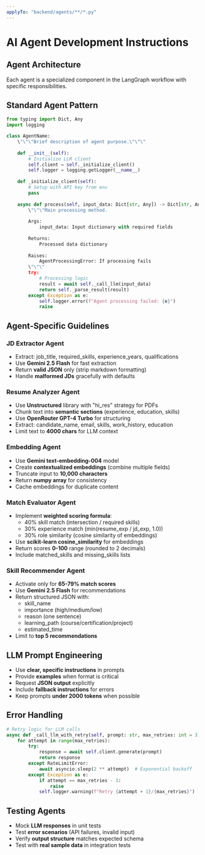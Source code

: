 ```yaml
---
applyTo: "backend/agents/**/*.py"
---
```


# AI Agent Development Instructions

## Agent Architecture
Each agent is a specialized component in the LangGraph workflow with specific responsibilities.

## Standard Agent Pattern

```python
from typing import Dict, Any
import logging

class AgentName:
    \"\"\"Brief description of agent purpose.\"\"\"
    
    def __init__(self):
        # Initialize LLM client
        self.client = self._initialize_client()
        self.logger = logging.getLogger(__name__)
    
    def _initialize_client(self):
        # Setup with API key from env
        pass
    
    async def process(self, input_data: Dict[str, Any]) -> Dict[str, Any]:
        \"\"\"Main processing method.
        
        Args:
            input_data: Input dictionary with required fields
            
        Returns:
            Processed data dictionary
            
        Raises:
            AgentProcessingError: If processing fails
        \"\"\"
        try:
            # Processing logic
            result = await self._call_llm(input_data)
            return self._parse_result(result)
        except Exception as e:
            self.logger.error(f"Agent processing failed: {e}")
            raise
```

## Agent-Specific Guidelines

### JD Extractor Agent
- Extract: job_title, required_skills, experience_years, qualifications
- Use **Gemini 2.5 Flash** for fast extraction
- Return **valid JSON** only (strip markdown formatting)
- Handle **malformed JDs** gracefully with defaults

### Resume Analyzer Agent
- Use **Unstructured** library with "hi_res" strategy for PDFs
- Chunk text into **semantic sections** (experience, education, skills)
- Use **OpenRouter GPT-4 Turbo** for structuring
- Extract: candidate_name, email, skills, work_history, education
- Limit text to **4000 chars** for LLM context

### Embedding Agent
- Use **Gemini text-embedding-004** model
- Create **contextualized embeddings** (combine multiple fields)
- Truncate input to **10,000 characters**
- Return **numpy array** for consistency
- Cache embeddings for duplicate content

### Match Evaluator Agent
- Implement **weighted scoring formula**:
  - 40% skill match (intersection / required skills)
  - 30% experience match (min(resume_exp / jd_exp, 1.0))
  - 30% role similarity (cosine similarity of embeddings)
- Use **scikit-learn cosine_similarity** for embeddings
- Return scores **0-100** range (rounded to 2 decimals)
- Include matched_skills and missing_skills lists

### Skill Recommender Agent
- Activate only for **65-79% match scores**
- Use **Gemini 2.5 Flash** for recommendations
- Return structured JSON with:
  - skill_name
  - importance (high/medium/low)
  - reason (one sentence)
  - learning_path (course/certification/project)
  - estimated_time
- Limit to **top 5 recommendations**

## LLM Prompt Engineering
- Use **clear, specific instructions** in prompts
- Provide **examples** when format is critical
- Request **JSON output** explicitly
- Include **fallback instructions** for errors
- Keep prompts **under 2000 tokens** when possible

## Error Handling
```python
# Retry logic for LLM calls
async def _call_llm_with_retry(self, prompt: str, max_retries: int = 3):
    for attempt in range(max_retries):
        try:
            response = await self.client.generate(prompt)
            return response
        except RateLimitError:
            await asyncio.sleep(2 ** attempt)  # Exponential backoff
        except Exception as e:
            if attempt == max_retries - 1:
                raise
            self.logger.warning(f"Retry {attempt + 1}/{max_retries}")
```

## Testing Agents
- Mock **LLM responses** in unit tests
- Test **error scenarios** (API failures, invalid input)
- Verify **output structure** matches expected schema
- Test with **real sample data** in integration tests